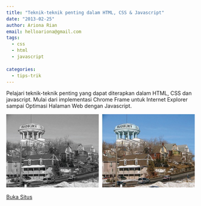 ```yaml
---
title: "Teknik-teknik penting dalam HTML, CSS & Javascript"
date: "2013-02-25"
author: Ariona Rian
email: helloariona@gmail.com
tags: 
  - css
  - html
  - javascript

categories: 
  - tips-trik
---
```


Pelajari teknik-teknik penting yang dapat diterapkan dalam HTML, CSS dan javascript. Mulai dari implementasi Chrome Frame untuk Internet Explorer sampai Optimasi Halaman Web dengan Javascript.

[![Essential HTML, CSS & Javascript Techniques](./images/index.jpg)](http://www.netmagazine.com/features/essential-html-css-and-javascript-techniques)

[Buka Situs](http://www.netmagazine.com/features/essential-html-css-and-javascript-techniques)
